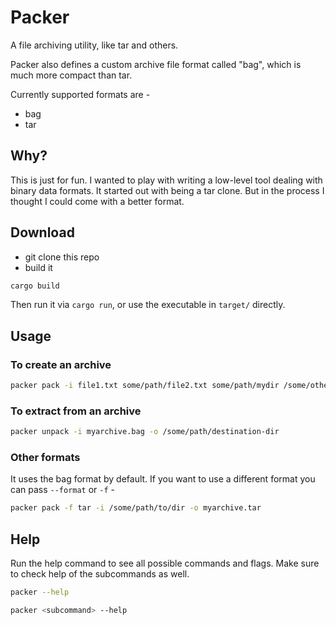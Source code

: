 # Packer

A file archiving utility, like tar and others.

Packer also defines a custom archive file format called "bag", which is much more compact than tar.

Currently supported formats are -
- bag
- tar

## Why?

This is just for fun. I wanted to play with writing a low-level tool dealing with binary data
formats. It started out with being a tar clone. But in the process I thought I could come with a
better format.

## Download

- git clone this repo
- build it

```sh
cargo build
```

Then run it via `cargo run`, or use the executable in `target/` directly.

## Usage

### To create an archive

```sh
packer pack -i file1.txt some/path/file2.txt some/path/mydir /some/other/path/dir/mydir2 -o myarchive.bag
```

### To extract from an archive

```sh
packer unpack -i myarchive.bag -o /some/path/destination-dir
```

### Other formats

It uses the bag format by default. If you want to use a different format you can pass `--format` or `-f` -

```sh
packer pack -f tar -i /some/path/to/dir -o myarchive.tar
```

## Help

Run the help command to see all possible commands and flags. Make sure to check help of the
subcommands as well.

```sh
packer --help

packer <subcommand> --help
```
